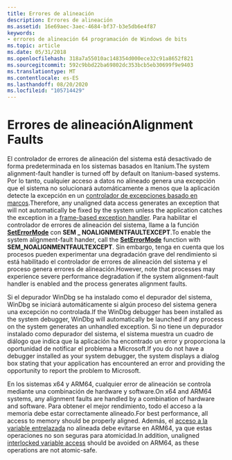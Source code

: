 ```yaml
---
title: Errores de alineación
description: Errores de alineación
ms.assetid: 16e69aec-3aec-4684-bf37-b3e5db6e4f87
keywords:
- errores de alineación 64 programación de Windows de bits
ms.topic: article
ms.date: 05/31/2018
ms.openlocfilehash: 318a7a55010ac148354d000ece32c91a8652f821
ms.sourcegitcommit: 592c9bbd22ba69802dc353bcb5eb30699f9e9403
ms.translationtype: MT
ms.contentlocale: es-ES
ms.lasthandoff: 08/20/2020
ms.locfileid: "105714429"
---
```

# <a name="alignment-faults"></a><span data-ttu-id="7405e-104">Errores de alineación</span><span class="sxs-lookup"><span data-stu-id="7405e-104">Alignment Faults</span></span>

<span data-ttu-id="7405e-105">El controlador de errores de alineación del sistema está desactivado de forma predeterminada en los sistemas basados en Itanium.</span><span class="sxs-lookup"><span data-stu-id="7405e-105">The system alignment-fault handler is turned off by default on Itanium-based systems.</span></span> <span data-ttu-id="7405e-106">Por lo tanto, cualquier acceso a datos no alineado genera una excepción que el sistema no solucionará automáticamente a menos que la aplicación detecte la excepción en un [controlador de excepciones basado en marcos](/windows/desktop/Debug/frame-based-exception-handling).</span><span class="sxs-lookup"><span data-stu-id="7405e-106">Therefore, any unaligned data access generates an exception that will not automatically be fixed by the system unless the application catches the exception in a [frame-based exception handler](/windows/desktop/Debug/frame-based-exception-handling).</span></span> <span data-ttu-id="7405e-107">Para habilitar el controlador de errores de alineación del sistema, llame a la función [**SetErrorMode**](/windows/desktop/api/errhandlingapi/nf-errhandlingapi-seterrormode) con **SEM \_ NOALIGNMENTFAULTEXCEPT**.</span><span class="sxs-lookup"><span data-stu-id="7405e-107">To enable the system alignment-fault hander, call the [**SetErrorMode**](/windows/desktop/api/errhandlingapi/nf-errhandlingapi-seterrormode) function with **SEM\_NOALIGNMENTFAULTEXCEPT**.</span></span> <span data-ttu-id="7405e-108">Sin embargo, tenga en cuenta que los procesos pueden experimentar una degradación grave del rendimiento si está habilitado el controlador de errores de alineación del sistema y el proceso genera errores de alineación.</span><span class="sxs-lookup"><span data-stu-id="7405e-108">However, note that processes may experience severe performance degradation if the system alignment-fault handler is enabled and the process generates alignment faults.</span></span>

<span data-ttu-id="7405e-109">Si el depurador WinDbg se ha instalado como el depurador del sistema, WinDbg se iniciará automáticamente si algún proceso del sistema genera una excepción no controlada.</span><span class="sxs-lookup"><span data-stu-id="7405e-109">If the WinDbg debugger has been installed as the system debugger, WinDbg will automatically be launched if any process on the system generates an unhandled exception.</span></span> <span data-ttu-id="7405e-110">Si no tiene un depurador instalado como depurador del sistema, el sistema muestra un cuadro de diálogo que indica que la aplicación ha encontrado un error y proporciona la oportunidad de notificar el problema a Microsoft.</span><span class="sxs-lookup"><span data-stu-id="7405e-110">If you do not have a debugger installed as your system debugger, the system displays a dialog box stating that your application has encountered an error and providing the opportunity to report the problem to Microsoft.</span></span>

<span data-ttu-id="7405e-111">En los sistemas x64 y ARM64, cualquier error de alineación se controla mediante una combinación de hardware y software.</span><span class="sxs-lookup"><span data-stu-id="7405e-111">On x64 and ARM64 systems, any alignment faults are handled by a combination of hardware and software.</span></span> <span data-ttu-id="7405e-112">Para obtener el mejor rendimiento, todo el acceso a la memoria debe estar correctamente alineado.</span><span class="sxs-lookup"><span data-stu-id="7405e-112">For best performance, all access to memory should be properly aligned.</span></span> <span data-ttu-id="7405e-113">Además, el [acceso a la variable entrelazada](/windows/desktop/Sync/interlocked-variable-access) no alineada debe evitarse en ARM64, ya que estas operaciones no son seguras para atomicidad.</span><span class="sxs-lookup"><span data-stu-id="7405e-113">In addition, unaligned [interlocked variable access](/windows/desktop/Sync/interlocked-variable-access) should be avoided on ARM64, as these operations are not atomic-safe.</span></span>

 

 